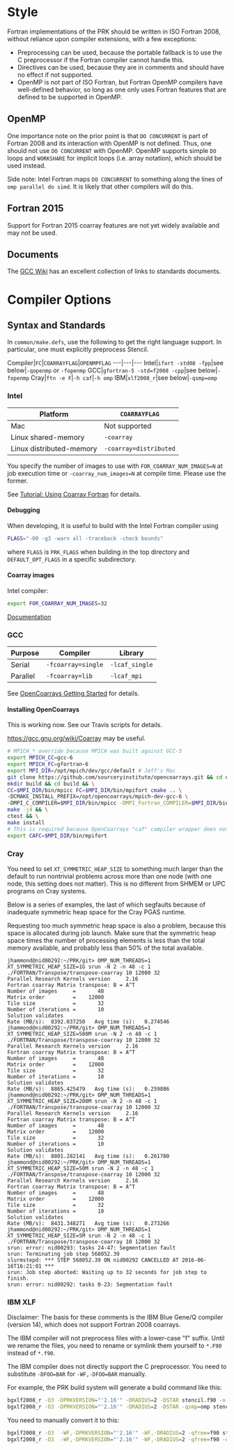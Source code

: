 # Style

Fortran implementations of the PRK should be written in ISO Fortran 2008, without reliance upon compiler extensions, with a few exceptions:
 * Preprocessing can be used, because the portable fallback is to use the C preprocessor if the Fortran compiler cannot handle this.
 * Directives can be used, because they are in comments and should have no effect if not supported.
 * OpenMP is not part of ISO Fortran, but Fortran OpenMP compilers have well-defined behavior, so long as one only uses Fortran features that are defined to be supported in OpenMP.

## OpenMP

One importance note on the prior point is that `DO CONCURRENT` is part of Fortran 2008 and its interaction with OpenMP is not defined.  Thus, one should not use `DO CONCURRENT` with OpenMP.  OpenMP supports simple `DO` loops and `WORKSHARE` for implicit loops (i.e. array notation), which should be used instead.

Side note: Intel Fortran maps `DO CONCURRENT` to something along the lines of `omp parallel do simd`.  It is likely that other compilers will do this.

## Fortran 2015

Support for Fortran 2015 coarray features are not yet widely available and may not be used.

## Documents

The [GCC Wiki](https://gcc.gnu.org/wiki/GFortranStandards) has an excellent collection of links to standards documents.

# Compiler Options

## Syntax and Standards

In `common/make.defs`, use the following to get the right language support.  In particular, one must explicitly preprocess Stencil.

Compiler|`FC`|`COARRAYFLAG`|`OPENMPFLAG`
---|---|---
Intel|`ifort -std08 -fpp`|see below|`-qopenmp` or `-fopenmp`
GCC|`gfortran-5 -std=f2008 -cpp`|see below|`-fopenmp`
Cray|`ftn -e F`|`-h caf`|`-h omp`
IBM|`xlf2008_r`|see below|`-qsmp=omp`

### Intel

Platform|`COARRAYFLAG`
---|---
Mac|Not supported
Linux shared-memory|`-coarray`
Linux distributed-memory|`-coarray=distributed`

You specify the number of images to use with
`FOR_COARRAY_NUM_IMAGES=N` at job execution time or
`-coarray_num_images=N` at compile time.
Please use the former.

See [Tutorial: Using Coarray Fortran](https://software.intel.com/en-us/compiler_15.0_coa_f) for details.

####  Debugging

When developing, it is useful to build with the Intel Fortran compiler using
```sh
FLAGS="-O0 -g3 -warn all -traceback -check bounds"
```
where `FLAGS` is `PRK_FLAGS` when building in the top directory and `DEFAULT_OPT_FLAGS` in a specific subdirectory.

#### Coarray images

Intel compiler:
```sh
export FOR_COARRAY_NUM_IMAGES=32
```
[Documentation](https://software.intel.com/en-us/node/532830)

### GCC

Purpose|Compiler|Library
---|---|---
Serial|`-fcoarray=single`|`-lcaf_single`
Parallel|`-fcoarray=lib`|`-lcaf_mpi`

See [OpenCoarrays Getting Started](https://github.com/sourceryinstitute/opencoarrays/blob/master/GETTING_STARTED.md) for details.

#### Installing OpenCoarrays

This is working now.  See our Travis scripts for details.

https://gcc.gnu.org/wiki/Coarray may be useful.

```sh
# MPICH_* override because MPICH was built against GCC-5
export MPICH_CC=gcc-6
export MPICH_FC=gfortran-6
export MPI_DIR=/opt/mpich/dev/gcc/default # Jeff's Mac
git clone https://github.com/sourceryinstitute/opencoarrays.git && cd opencoarrays && \
mkdir build && cd build && \
CC=$MPI_DIR/bin/mpicc FC=$MPI_DIR/bin/mpifort cmake .. \
-DCMAKE_INSTALL_PREFIX=/opt/opencoarrays/mpich-dev-gcc-6 \
-DMPI_C_COMPILER=$MPI_DIR/bin/mpicc -DMPI_Fortran_COMPILER=$MPI_DIR/bin/mpifort && \
make -j4 && \
ctest && \
make install
# This is required because OpenCoarrays "caf" compiler wrapper does not capture absolute path.
export CAFC=$MPI_DIR/bin/mpifort
```

### Cray

You need to set `XT_SYMMETRIC_HEAP_SIZE` to something much larger than the default to run nontrivial problems across more than one node (with one node, this setting does not matter).  This is no different from SHMEM or UPC programs on Cray systems.

Below is a series of examples, the last of which segfaults because of inadequate symmetric heap space for the Cray PGAS runtime.

Requesting too much symmetric heap space is also a problem, because this space is allocated during job launch.  Make sure that the symmetric heap space times the number of processing elements is less than the total memory available, and probably less than 50% of the total available.

```
jhammond@nid00292:~/PRK/git> OMP_NUM_THREADS=1 XT_SYMMETRIC_HEAP_SIZE=1G srun -N 2 -n 48 -c 1 ./FORTRAN/Transpose/transpose-coarray 10 12000 32
Parallel Research Kernels version     2.16
Fortran coarray Matrix transpose: B = A^T
Number of images     =       48
Matrix order         =    12000
Tile size            =       32
Number of iterations =       10
Solution validates
Rate (MB/s):  8392.037250   Avg time (s):   0.274546
jhammond@nid00292:~/PRK/git> OMP_NUM_THREADS=1 XT_SYMMETRIC_HEAP_SIZE=500M srun -N 2 -n 48 -c 1 ./FORTRAN/Transpose/transpose-coarray 10 12000 32
Parallel Research Kernels version     2.16
Fortran coarray Matrix transpose: B = A^T
Number of images     =       48
Matrix order         =    12000
Tile size            =       32
Number of iterations =       10
Solution validates
Rate (MB/s):  8865.425479   Avg time (s):   0.259886
jhammond@nid00292:~/PRK/git> OMP_NUM_THREADS=1 XT_SYMMETRIC_HEAP_SIZE=200M srun -N 2 -n 48 -c 1 ./FORTRAN/Transpose/transpose-coarray 10 12000 32
Parallel Research Kernels version     2.16
Fortran coarray Matrix transpose: B = A^T
Number of images     =       48
Matrix order         =    12000
Tile size            =       32
Number of iterations =       10
Solution validates
Rate (MB/s):  8801.282141   Avg time (s):   0.261780
jhammond@nid00292:~/PRK/git> OMP_NUM_THREADS=1 XT_SYMMETRIC_HEAP_SIZE=50M srun -N 2 -n 48 -c 1 ./FORTRAN/Transpose/transpose-coarray 10 12000 32
Parallel Research Kernels version     2.16
Fortran coarray Matrix transpose: B = A^T
Number of images     =       48
Matrix order         =    12000
Tile size            =       32
Number of iterations =       10
Solution validates
Rate (MB/s):  8431.348271   Avg time (s):   0.273266
jhammond@nid00292:~/PRK/git> OMP_NUM_THREADS=1 XT_SYMMETRIC_HEAP_SIZE=5M srun -N 2 -n 48 -c 1 ./FORTRAN/Transpose/transpose-coarray 10 12000 32
srun: error: nid00293: tasks 24-47: Segmentation fault
srun: Terminating job step 568052.39
slurmstepd: *** STEP 568052.39 ON nid00292 CANCELLED AT 2016-06-16T16:21:01 ***
srun: Job step aborted: Waiting up to 32 seconds for job step to finish.
srun: error: nid00292: tasks 0-23: Segmentation fault
```

### IBM XLF

Disclaimer: The basis for these comments is the IBM Blue Gene/Q compiler (version 14), which does not support Fortran 2008 coarrays.

The IBM compiler will not preprocess files with a lower-case "f" suffix.  Until we rename the files, you need to rename or symlink them yourself to `*.F90` instead of `*.f90`.

The IBM compiler does not directly support the C preprocessor.  You need to substitute `-DFOO=BAR` for `-WF,-DFOO=BAR` manually.

For example, the PRK build system will generate a build command like this:
```sh
bgxlf2008_r -O3 -DPRKVERSION="'2.16'" -DRADIUS=2 -DSTAR stencil.f90 -o stencil
bgxlf2008_r -O3 -DPRKVERSION="'2.16'" -DRADIUS=2 -DSTAR -qsmp=omp stencil.f90 -o stencil-omp
```

You need to manually convert it to this:
```sh
bgxlf2008_r -O3  -WF,-DPRKVERSION="'2.16'" -WF,-DRADIUS=2 -qfree=f90 stencil.F90 -o stencil
bgxlf2008_r -O3  -WF,-DPRKVERSION="'2.16'" -WF,-DRADIUS=2 -qfree=f90 -qsmp=omp stencil.F90 -o stencil-omp
```
